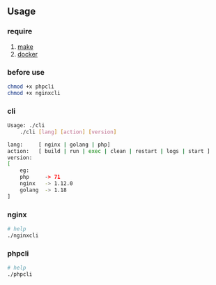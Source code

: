 ## Usage

### require
1. [make](https://www.ruanyifeng.com/blog/2015/02/make.html)
2. [docker](https://www.ruanyifeng.com/blog/2018/02/docker-tutorial.html)

### before use
```bash
chmod +x phpcli
chmod +x nginxcli
```

### cli

```bash
Usage: ./cli
    ./cli [lang] [action] [version]

lang:     [ nginx | golang | php]
action:   [ build | run | exec | clean | restart | logs | start ]
version:  
[ 
    eg:
    php     -> 71
    nginx   -> 1.12.0
    golang  -> 1.18  
]
```

### nginx

```bash
# help
./nginxcli
```

### phpcli
```bash
# help
./phpcli
```